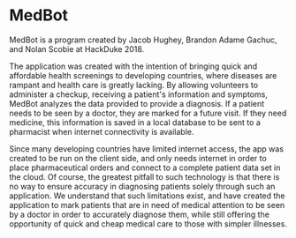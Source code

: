 # MedBot

MedBot is a program created by Jacob Hughey, Brandon Adame Gachuc, and Nolan Scobie at HackDuke 2018.

The application was created with the intention of bringing quick and affordable health screenings to
developing countries, where diseases are rampant and health care is greatly lacking. By allowing volunteers
to administer a checkup, receiving a patient's information and symptoms, MedBot analyzes the data provided
to provide a diagnosis. If a patient needs to be seen by a doctor, they are marked for a future visit. If
they need medicine, this information is saved in a local database to be sent to a pharmacist when internet
connectivity is available. 

Since many developing countries have limited internet access, the app was created to be run on the client
side, and only needs internet in order to place pharmaceutical orders and connect to a complete patient data set
in the cloud. Of course, the greatest pitfall to such technology is that there is no way to ensure accuracy in
diagnosing patients solely through such an application. We understand that such limitations exist, and have created
the application to mark patients that are in need of medical attention to be seen by a doctor in order to
accurately diagnose them, while still offering the opportunity of quick and cheap medical care to those with simpler
illnesses.
